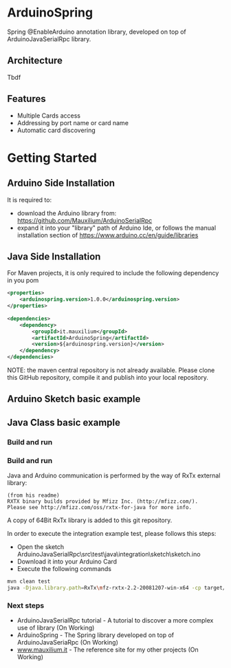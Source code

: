 # ArduinoSpring

Spring @EnableArduino annotation library, developed on top of ArduinoJavaSerialRpc library.

## Architecture

Tbdf

## Features

* Multiple Cards access
* Addressing by port name or card name
* Automatic card discovering

# Getting Started

## Arduino Side Installation
It is required to:
 * download the Arduino library from: https://github.com/Mauxilium/ArduinoSerialRpc
 * expand it into your "library" path of Arduino Ide,
  or follows the manual installation section of https://www.arduino.cc/en/guide/libraries
  
## Java Side Installation
For Maven projects, it is only required to include the following dependency in you pom
```xml
<properties>
    <arduinospring.version>1.0.0</arduinospring.version>
</properties>
    
<dependencies>
    <dependency>
        <groupId>it.mauxilium</groupId>
        <artifactId>ArduinoSpring</artifactId>
        <version>${arduinospring.version}</version>
    </dependency>
</dependencies>
```
NOTE: the maven central repository is not already available. Please clone this GitHub repository, compile it and publish into your local repository.

## Arduino Sketch basic example
## Java Class basic example
### Build and run 


### Build and run 
Java and Arduino communication is performed by the way of RxTx external library:
```
(from his readme)
RXTX binary builds provided by Mfizz Inc. (http://mfizz.com/).
Please see http://mfizz.com/oss/rxtx-for-java for more info.
```
A copy of 64Bit RxTx library is added to this git repository. 

In order to execute the integration example test, please follows this steps:
* Open the sketch ArduinoJavaSerialRpc\src\test\java\integration\sketch\sketch.ino
* Download it into your Arduino Card
* Execute the following commands
```bash
mvn clean test
java -Djava.library.path=RxTx\mfz-rxtx-2.2-20081207-win-x64 -cp target/test-classes;target/classes;RxTx/mfz-rxtx-2.2-20081207-win-x64/RXTXcomm.jar integration.java.IntegrationTest COM5 9600
```

### Next steps
* ArduinoJavaSerialRpc tutorial - A tutorial to discover a more complex use of library (On Working)
* ArduinoSpring - The Spring library developed on top of ArduinoJavaSeriaRpc (On Working)
* www.mauxilium.it - The reference site for my other projects (On Working)

